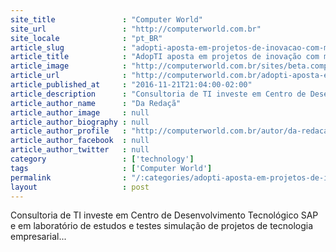 ```yaml
---
site_title               : "Computer World"
site_url                 : "http://computerworld.com.br"
site_locale              : "pt_BR"
article_slug             : "adopti-aposta-em-projetos-de-inovacao-com-meta-de-triplicar-receita-ate-2020"
article_title            : "AdopTI aposta em projetos de inovação com meta de triplicar receita até 2020"
article_image            : "http://computerworld.com.br/sites/beta.computerworld.com.br/files/news_articles/computer_1.jpg"
article_url              : "http://computerworld.com.br/adopti-aposta-em-projetos-de-inovacao-com-meta-de-triplicar-receita-ate-2020"
article_published_at     : "2016-11-21T21:04:00-02:00"
article_description      : "Consultoria de TI investe em Centro de Desenvolvimento Tecnológico SAP e em laboratório de estudos e testes simulação de projetos de tecnologia empresarial..."
article_author_name      : "Da Redaçã"
article_author_image     : null
article_author_biography : null
article_author_profile   : "http://computerworld.com.br/autor/da-redacao"
article_author_facebook  : null
article_author_twitter   : null
category                 : ['technology']
tags                     : ['Computer World']
permalink                : "/:categories/adopti-aposta-em-projetos-de-inovacao-com-meta-de-triplicar-receita-ate-2020/"
layout                   : post
---
```


Consultoria de TI investe em Centro de Desenvolvimento Tecnológico SAP e em laboratório de estudos e testes simulação de projetos de tecnologia empresarial...
